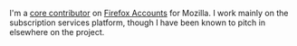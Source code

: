 I'm a [core contributor](https://github.com/mozilla/fxa/commits?author=lmorchard) on [Firefox Accounts](https://github.com/mozilla/fxa) for Mozilla. I work mainly on the subscription services platform, though I have been known to pitch in elsewhere on the project.